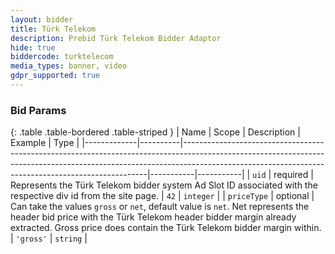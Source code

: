 ```yaml
---
layout: bidder
title: Türk Telekom
description: Prebid Türk Telekom Bidder Adaptor
hide: true
biddercode: turktelecom
media_types: banner, video
gdpr_supported: true
---
```



### Bid Params

{: .table .table-bordered .table-striped }
| Name        | Scope    | Description                                                                                                                                                                                                                     | Example   | Type      |
|-------------|----------|---------------------------------------------------------------------------------------------------------------------------------------------------------------------------------------------------------------------------------|-----------|-----------|
| `uid`       | required | Represents the Türk Telekom bidder system Ad Slot ID associated with the respective div id from the site page.                                                                                                                  | `42`      | `integer` |
| `priceType` | optional | Can take the values `gross` or `net`, default value is `net`. Net represents the header bid price with the Türk Telekom header bidder margin already extracted. Gross price does contain the Türk Telekom bidder margin within. | `'gross'` | `string`  |